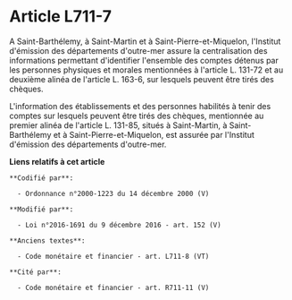 # Article L711-7

A Saint-Barthélemy, à Saint-Martin et à Saint-Pierre-et-Miquelon, l'Institut d'émission des départements d'outre-mer assure
la centralisation des informations permettant d'identifier l'ensemble des comptes détenus par les personnes physiques et
morales mentionnées à l'article L. 131-72 et au deuxième alinéa de l'article L. 163-6, sur lesquels peuvent être tirés des
chèques. 

L'information des établissements et des personnes habilités à tenir des comptes sur lesquels peuvent être tirés des chèques,
mentionnée au premier alinéa de l'article L. 131-85, situés à Saint-Martin, à Saint-Barthélemy et à Saint-Pierre-et-Miquelon,
est assurée par l'Institut d'émission des départements d'outre-mer.

**Liens relatifs à cet article**

	**Codifié par**:

	  - Ordonnance n°2000-1223 du 14 décembre 2000 (V)

	**Modifié par**:

	  - Loi n°2016-1691 du 9 décembre 2016 - art. 152 (V)

	**Anciens textes**:

	  - Code monétaire et financier - art. L711-8 (VT)

	**Cité par**:

	  - Code monétaire et financier - art. R711-11 (V)
